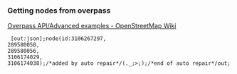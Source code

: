 ### Getting nodes from overpass


[Overpass API/Advanced examples - OpenStreetMap Wiki](https://wiki.openstreetmap.org/wiki/Overpass_API/Advanced_examples)


 

```shell
 [out:json];node(id:3106267297,
289580058,
289580056,
3106174029,
3106174038);/*added by auto repair*/(._;>;);/*end of auto repair*/out;

```
